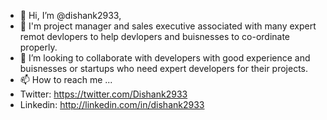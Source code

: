 - 👋 Hi, I’m @dishank2933,
- 👀 I'm project manager and sales executive associated with many expert remot devlopers to help devlopers and buisnesses to co-ordinate properly.
- 💞️ I’m looking to collaborate with developers with good experience and buisnesses or startups who need expert developers for their projects.
- 📫 How to reach me ...
- Twitter: https://twitter.com/Dishank2933
- Linkedin: http://linkedin.com/in/dishank2933


<!---
dishank2933/dishank2933 is a ✨ special ✨ repository because its `README.md` (this file) appears on your GitHub profile.
You can click the Preview link to take a look at your changes.
--->
